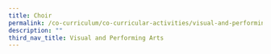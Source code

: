 ```yaml
---
title: Choir
permalink: /co-curriculum/co-curricular-activities/visual-and-performing-arts/choir/
description: ""
third_nav_title: Visual and Performing Arts
---
```

